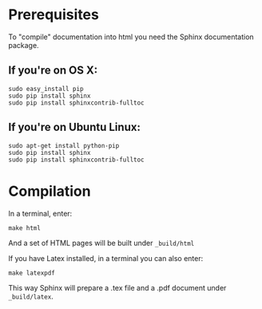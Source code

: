 Prerequisites
=============

To "compile" documentation into html you need the Sphinx documentation package.

## If you're on OS X:

    sudo easy_install pip
    sudo pip install sphinx
    sudo pip install sphinxcontrib-fulltoc

## If you're on Ubuntu Linux:

    sudo apt-get install python-pip
    sudo pip install sphinx
    sudo pip install sphinxcontrib-fulltoc

Compilation
===========

In a terminal, enter:

    make html

And a set of HTML pages will be built under ``_build/html``


If you have Latex installed, in a terminal you can also enter:

    make latexpdf

This way Sphinx will prepare a .tex file and a .pdf document under ``_build/latex``.

